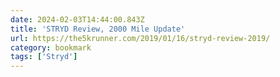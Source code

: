 ```yaml
---
date: 2024-02-03T14:44:00.843Z
title: 'STRYD Review, 2000 Mile Update'
url: https://the5krunner.com/2019/01/16/stryd-review-2019/
category: bookmark
tags: ['Stryd']
---
```

